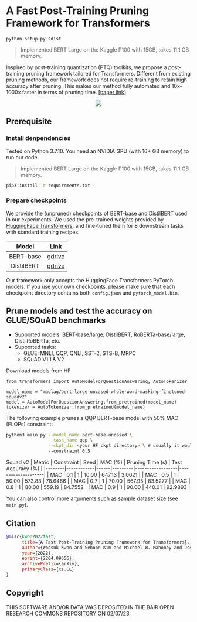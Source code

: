 # A Fast Post-Training Pruning Framework for Transformers
```
python setup.py sdist

```
> Implemented BERT Large on the Kaggle P100 with 15GB, takes 11.1 GB memory.

Inspired by post-training quantization (PTQ) toolkits, we propose a post-training pruning framework tailored for Transformers.
Different from existing pruning methods, our framework does not require re-training to retain high accuracy after pruning.
This makes our method fully automated and 10x-1000x faster in terms of pruning time.
[[paper link](https://arxiv.org/abs/2204.09656)]

<div align="center">
  <img src=figures/overview.png>
</div>

## Prerequisite

### Install denpendencies

Tested on Python 3.7.10.
You need an NVIDIA GPU (with 16+ GB memory) to run our code.

> Implemented BERT Large on the Kaggle P100 with 15GB, takes 11.1 GB memory.

```bash
pip3 install -r requirements.txt
```

### Prepare checkpoints

We provide the (unpruned) checkpoints of BERT-base and DistilBERT used in our experiments.
We used the pre-trained weights provided by [HuggingFace Transformers](https://github.com/huggingface/transformers), and fine-tuned them for 8 downstream tasks with standard training recipes.

| Model | Link |
|:-----:|:-----:|
| BERT-base | [gdrive](https://drive.google.com/drive/folders/1OWHL7Cjhaf2n67PZX4Pt0Be3Gv2VCLo0?usp=sharing) |
| DistilBERT | [gdrive](https://drive.google.com/drive/folders/1ZyGQL5ynoXs0ffGkENNjHq7eijB-B80l?usp=sharing) |

Our framework only accepts the HuggingFace Transformers PyTorch models.
If you use your own checkpoints, please make sure that each checkpoint directory contains both `config.json` and `pytorch_model.bin`.

## Prune models and test the accuracy on GLUE/SQuAD benchmarks

* Supported models: BERT-base/large, DistilBERT, RoBERTa-base/large, DistilRoBERTa, etc.
* Supported tasks:
  * GLUE: MNLI, QQP, QNLI, SST-2, STS-B, MRPC
  * SQuAD V1.1 & V2

Download models from HF
```
from transformers import AutoModelForQuestionAnswering, AutoTokenizer

model_name = "madlag/bert-large-uncased-whole-word-masking-finetuned-squadv2"
model = AutoModelForQuestionAnswering.from_pretrained(model_name)
tokenizer = AutoTokenizer.from_pretrained(model_name)
```

The following example prunes a QQP BERT-base model with 50% MAC (FLOPs) constraint:
```bash
python3 main.py --model_name bert-base-uncased \
                --task_name qqp \
                --ckpt_dir <your HF ckpt directory> \ # usually it would be ~/.cache/huggingface/hub/models-name-dv2/snapshots/ead15fce67e3003ae1ea873316afbfe2f057fc0
                --constraint 0.5
```

Squad v2
| Metric | Constraint | Seed | MAC (%) | Pruning Time (s) | Test Accuracy (%) |
|--------|------------|------|---------|------------------|--------------------|
| MAC    | 0.1        | 1    | 10.00   | 647.13           | 3.0021             |
| MAC    | 0.5        | 1    | 50.00   | 573.83           | 78.6466            |
| MAC    | 0.7        | 1    | 70.00   | 567.95           | 83.5277            |
| MAC    | 0.8        | 1    | 80.00   | 559.19           | 84.7552            |
| MAC    | 0.9        | 1    | 90.00   | 440.01           | 92.9893            |

You can also control more arguments such as sample dataset size (see `main.py`).

## Citation

```bibtex
@misc{kwon2022fast,
      title={A Fast Post-Training Pruning Framework for Transformers}, 
      author={Woosuk Kwon and Sehoon Kim and Michael W. Mahoney and Joseph Hassoun and Kurt Keutzer and Amir Gholami},
      year={2022},
      eprint={2204.09656},
      archivePrefix={arXiv},
      primaryClass={cs.CL}
}
```

## Copyright

THIS SOFTWARE AND/OR DATA WAS DEPOSITED IN THE BAIR OPEN RESEARCH COMMONS REPOSITORY ON 02/07/23.
